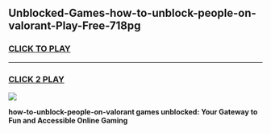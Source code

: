 
## Unblocked-Games-how-to-unblock-people-on-valorant-Play-Free-718pg
<h3>
<a href="https://premium76.site?title=how-to-unblock-people-on-valorant&ref=10A">CLICK TO PLAY</a></h3>
<hr>

<h3>
<a href="https://premium76.site?title=how-to-unblock-people-on-valorant&ref=10A">CLICK 2 PLAY</a>
  
</h3>

<a href="https://premium76.site?title=how-to-unblock-people-on-valorant&ref=10A"><img src="https://clearcache.store/games.png"></a>


**how-to-unblock-people-on-valorant games unblocked: Your Gateway to Fun and Accessible Online Gaming**
